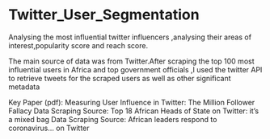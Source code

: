 # Twitter_User_Segmentation

Analysing the most influential twitter influencers ,analysing their areas of interest,popularity score and reach score.



The main source of data was from Twitter.After scraping the top 100 most influential users in Africa and top government officials ,I used the twitter API to retrieve tweets for the scraped users as well as other significant metadata 


Key Paper (pdf): Measuring User Influence in Twitter: The Million Follower Fallacy
Data Scraping Source: Top 18 African Heads of State on Twitter: it’s a mixed bag
Data Scraping Source: African leaders respond to coronavirus… on Twitter
